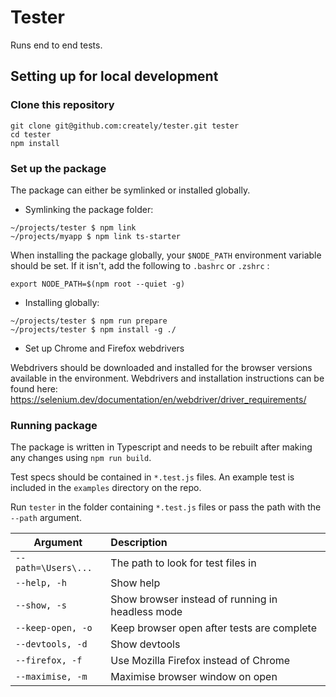 # Tester

Runs end to end tests.

## Setting up for local development

### Clone this repository

```shell
git clone git@github.com:creately/tester.git tester
cd tester
npm install
```

### Set up the package

The package can either be symlinked or installed globally.

- Symlinking the package folder:
```shell
~/projects/tester $ npm link
~/projects/myapp $ npm link ts-starter
```

When installing the package globally, your `$NODE_PATH` environment variable should be set. If it isn't, add the following to `.bashrc` or `.zshrc` :
```
export NODE_PATH=$(npm root --quiet -g)
```

- Installing globally:
```shell
~/projects/tester $ npm run prepare
~/projects/tester $ npm install -g ./
```

- Set up Chrome and Firefox webdrivers

Webdrivers should be downloaded and installed for the browser versions available in the environment. Webdrivers and installation instructions can be found here: https://selenium.dev/documentation/en/webdriver/driver_requirements/


### Running package

The package is written in Typescript and needs to be rebuilt after making any changes using `npm run build`.

Test specs should be contained in `*.test.js` files. An example test is included in the `examples` directory on the repo.

Run `tester` in the folder containing `*.test.js` files or pass the path with the `--path` argument.

| Argument             | Description                                            |
| ---------------------|:-------------------------------------------------------| 
| `--path=\Users\...`  | The path to look for test files in                     |
| `--help, -h`         | Show help                                              | 
| `--show, -s`         | Show browser instead of running in headless mode       | 
| `--keep-open, -o`    | Keep browser open after tests are complete             | 
| `--devtools, -d`     | Show devtools                                          | 
| `--firefox, -f`      | Use Mozilla Firefox instead of Chrome                  | 
| `--maximise, -m`     | Maximise browser window on open                        | 